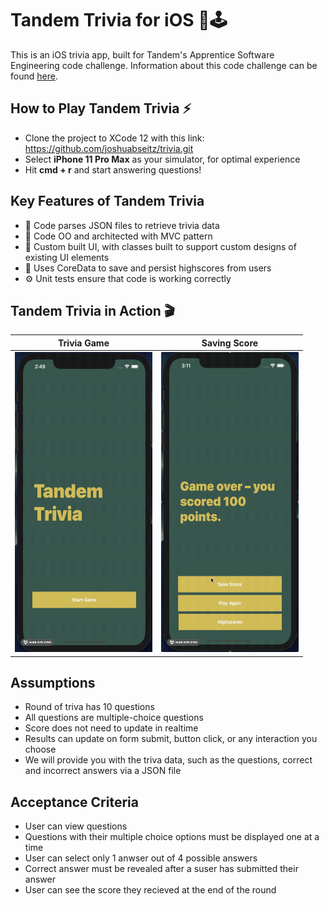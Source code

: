 # Tandem Trivia for iOS 📱🕹
This is an iOS trivia app, built for Tandem's Apprentice Software Engineering code challenge. Information about this code challenge can be found [here](https://madeintandem.com/wp-content/uploads/2020/10/Tandem_Apprentice_Challenge_2020.zip).

## How to Play Tandem Trivia ⚡
* Clone the project to XCode 12 with this link: https://github.com/joshuabseitz/trivia.git
* Select <b>iPhone 11 Pro Max</b> as your simulator, for optimal experience
* Hit <b>cmd + r</b> and start answering questions!

## Key Features of Tandem Trivia
* 📇 Code parses JSON files to retrieve trivia data
* 📐 Code OO and architected with MVC pattern
* 🎨 Custom built UI, with classes built to support custom designs of existing UI elements
* 💾 Uses CoreData to save and persist highscores from users
* ⚙️ Unit tests ensure that code is working correctly

## Tandem Trivia in Action 🎬
Trivia Game | Saving Score
:--:|:--:
<img src="/demo/questions.gif" width="220" height="480"/> | <img src="/demo/savescore.gif" width="220" height="480"/>

## Assumptions
* Round of triva has 10 questions
* All questions are multiple-choice questions
* Score does not need to update in realtime
* Results can update on form submit, button click, or any interaction you choose
* We will provide you with the triva data, such as the questions, correct and incorrect answers via a JSON file

## Acceptance Criteria
* User can view questions
* Questions with their multiple choice options must be displayed one at a time
* User can select only 1 anwser out of 4 possible answers
* Correct answer must be revealed after a suser has submitted their answer
* User can see the score they recieved at the end of the round
